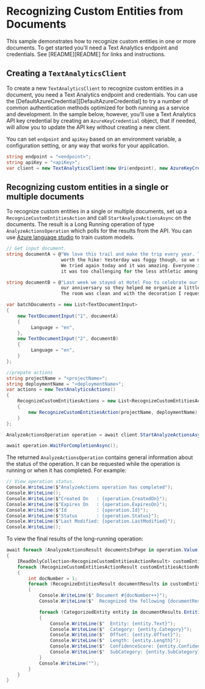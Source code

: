 # Recognizing Custom Entities from Documents
This sample demonstrates how to recognize custom entities in one or more documents. To get started you'll need a Text Analytics endpoint and credentials.  See [README][README] for links and instructions.

## Creating a `TextAnalyticsClient`

To create a new `TextAnalyticsClient` to recognize custom entities in a document, you need a Text Analytics endpoint and credentials.  You can use the [DefaultAzureCredential][DefaultAzureCredential] to try a number of common authentication methods optimized for both running as a service and development.  In the sample below, however, you'll use a Text Analytics API key credential by creating an `AzureKeyCredential` object, that if needed, will allow you to update the API key without creating a new client.

You can set `endpoint` and `apiKey` based on an environment variable, a configuration setting, or any way that works for your application.

```C# Snippet:CreateTextAnalyticsClient
string endpoint = "<endpoint>";
string apiKey = "<apiKey>";
var client = new TextAnalyticsClient(new Uri(endpoint), new AzureKeyCredential(apiKey));
```

## Recognizing custom entities in a single or multiple documents

To recognize custom entities in a single or multiple documents, set up a `RecognizeCustomEntitiesAction` and call `StartAnalyzeActionsAsync` on the documents. The result is a Long Running operation of type `AnalyzeActionsOperation` which polls for the results from the API. You can use [Azure language studio][azure_language_studio] to train custom models.

```C# Snippet:RecognizeCustomEntitiesActionAsync
// Get input document.
string documentA = @"We love this trail and make the trip every year. The views are breathtaking and well
                    worth the hike! Yesterday was foggy though, so we missed the spectacular views.
                    We tried again today and it was amazing. Everyone in my family liked the trail although
                    it was too challenging for the less athletic among us.";

string documentB = @"Last week we stayed at Hotel Foo to celebrate our anniversary. The staff knew about
                    our anniversary so they helped me organize a little surprise for my partner.
                    The room was clean and with the decoration I requested. It was perfect!";

var batchDocuments = new List<TextDocumentInput>
{
    new TextDocumentInput("1", documentA)
    {
         Language = "en",
    },
    new TextDocumentInput("2", documentB)
    {
         Language = "en",
    }
};

//prepate actions
string projectName = "<projectName>";
string deploymentName = "<deploymentName>";
var actions = new TextAnalyticsActions()
{
    RecognizeCustomEntitiesActions = new List<RecognizeCustomEntitiesAction>()
    {
        new RecognizeCustomEntitiesAction(projectName, deploymentName);
    }
};

AnalyzeActionsOperation operation = await client.StartAnalyzeActionsAsync(batchDocuments, actions);

await operation.WaitForCompletionAsync();
```

The returned `AnalyzeActionsOperation` contains general information about the status of the operation. It can be requested while the operation is running or when it has completed. For example:

```C# Snippet:RecognizeCustomEntitiesActionOperationStatus
// View operation status.
Console.WriteLine($"AnalyzeActions operation has completed");
Console.WriteLine();
Console.WriteLine($"Created On   : {operation.CreatedOn}");
Console.WriteLine($"Expires On   : {operation.ExpiresOn}");
Console.WriteLine($"Id           : {operation.Id}");
Console.WriteLine($"Status       : {operation.Status}");
Console.WriteLine($"Last Modified: {operation.LastModified}");
Console.WriteLine();
```

To view the final results of the long-running operation:

```C# Snippet:RecognizeCustomEntitiesActionAsyncViewResults
await foreach (AnalyzeActionsResult documentsInPage in operation.Value)
{
    IReadOnlyCollection<RecognizeCustomEntitiesActionResult> customEntitiesResults = documentsInPage.RecognizeCustomEntitiesActionResults;
    foreach (RecognizeCustomEntitiesActionResult customEntitiesActionResulsts in customEntitiesResults)
    {
        int docNumber = 1;
        foreach (RecognizeEntitiesResult documentResults in customEntitiesActionResulsts.DocumentsResults)
        {
            Console.WriteLine($" Document #{docNumber++}");
            Console.WriteLine($"  Recognized the following {documentResults.Entities.Count} entities:");

            foreach (CategorizedEntity entity in documentResults.Entities)
            {
                Console.WriteLine($"  Entity: {entity.Text}");
                Console.WriteLine($"  Category: {entity.Category}");
                Console.WriteLine($"  Offset: {entity.Offset}");
                Console.WriteLine($"  Length: {entity.Length}");
                Console.WriteLine($"  ConfidenceScore: {entity.ConfidenceScore}");
                Console.WriteLine($"  SubCategory: {entity.SubCategory}");
            }
            Console.WriteLine("");
        }
    }
}
```

<!-- LINKS -->
[azure_language_studio]: https://language.azure.com/